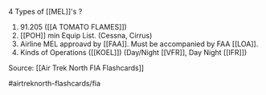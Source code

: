 4 Types of [[MEL]]'s
?
1. 91.205 ([[A TOMATO FLAMES]])
2. [[POH]] min Equip List. (Cessna, Cirrus)
3. Airline MEL approavd by [[FAA]]. Must be accompanied by FAA [[LOA]].
4. Kinds of Operations ([[KOEL]]) (Day/Night [[VFR]], Day Night [[IFR]])
<!--SR:!2022-09-30,1,230-->

Source: [[Air Trek North FIA Flashcards]]

#airtreknorth-flashcards/fia